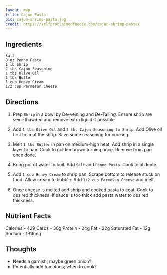 ```yaml
---
layout: mvp
title: Cajun Pasta
pic: cajun-shrimp-pasta.jpg
credit: https://selfproclaimedfoodie.com/cajun-shrimp-pasta/
---
```


## Ingredients

```
Salt
8 oz Penne Pasta
1 lb Shrip
2 tbs Cajun Seasoning
1 tbs Olive Oil
1 tbs Butter
1 cup Heavy Cream
1/2 cup Parmesan Cheese
```

## Directions

1. Prep `Shrip` in a bowl by De-veining and De-Tailing. Ensure shrip are semi-thawded and remove extra liquid if possible.

2. Add `1 tbs Olive Oil` and `2 tbs Cajun Seasoning to Shrip`. Add Olive oil first to coat the shrip. Save some seasoning for cooking.

3. Melt `1 tbs Butter` in pan on medium-high heat. Add shrip in a single layer to pan. Cook to golden brown turning once. Remove from pan once done.

4. Bring pot of water to boil. Add `Salt` and `Penne Pasta`. Cook to al dente.

5. Add `1 cup Heavy Cream` to shrip pan. Scrape bottom to release stuck on food. Allow cream to bubble. Add `1/2 cup Parmesan Cheese` and melt.

6. Once cheese is melted add shrip and cooked pasta to coat. Cook to desired thickness. If sauce is too thick add pasta water to desired thickness.

## Nutrient Facts

Calories - 429
Carbs - 30g
Protein - 24g
Fat - 22g
Saturated Fat - 12g
Sodium - 1919mg

## Thoughts

- Needs a garnish; maybe green onion?
- Potentially add tomatoes; when to cook?
